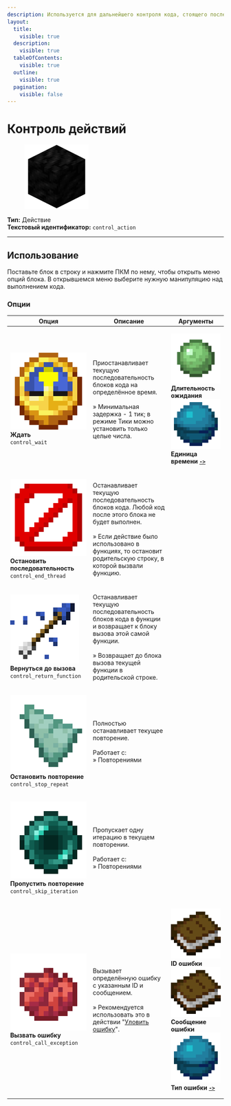 ```yaml
---
description: Используется для дальнейшего контроля кода, стоящего после этого блока.
layout:
  title:
    visible: true
  description:
    visible: true
  tableOfContents:
    visible: true
  outline:
    visible: true
  pagination:
    visible: false
---
```


# Контроль действий

<figure><img src="../../../.gitbook/assets/coal_block.png" alt="" width="150"><figcaption></figcaption></figure>

**Тип:** Действие\
**Текстовый идентификатор:** `control_action`

***

## Использование

Поставьте блок в строку и нажмите ПКМ по нему, чтобы открыть меню опций блока. В открывшемся меню выберите нужную манипуляцию над выполнением кода.

### Опции

| Опция                                                                                                                                                                   | Описание                                                                                                                                                                                                                      | Аргументы                                                                                                                                                                                                                                                                                                                                                                                                                                                                                                                        |
| ----------------------------------------------------------------------------------------------------------------------------------------------------------------------- | ----------------------------------------------------------------------------------------------------------------------------------------------------------------------------------------------------------------------------- | -------------------------------------------------------------------------------------------------------------------------------------------------------------------------------------------------------------------------------------------------------------------------------------------------------------------------------------------------------------------------------------------------------------------------------------------------------------------------------------------------------------------------------- |
| <p><img src="../../../.gitbook/assets/clock.png" alt="" data-size="line"> <strong>Ждать</strong><br><code>control_wait</code></p>                                       | <p>Приостанавливает текущую последовательность блоков кода на определённое время.<br><br>» Минимальная задержка - 1 тик; в режиме Тики можно установить только целые числа.</p>                                               | <p><a href="../arguments/number.md"><img src="../../../.gitbook/assets/slime_ball.png" alt="" data-size="line"></a> <strong>Длительность ожидания</strong><br><a href="../arguments/enum.md"><img src="../../../.gitbook/assets/heart_of_the_sea.png" alt="" data-size="line"></a> <strong>Единица времени</strong> <a data-footnote-ref href="#user-content-fn-1"><strong><code>-></code></strong></a></p>                                                                                                                      |
| <p><img src="../../../.gitbook/assets/barrier.png" alt="" data-size="line"> <strong>Остановить последовательность</strong><br><code>control_end_thread</code></p>       | <p>Останавливает текущую последовательность блоков кода. Любой код после этого блока не будет выполнен.<br><br>» Если действие было использовано в функциях, то остановит родительскую строку, в которой вызвали функцию.</p> |                                                                                                                                                                                                                                                                                                                                                                                                                                                                                                                                  |
| <p><img src="../../../.gitbook/assets/arrow_of_splashing.png" alt="" data-size="line"> <strong>Вернуться до вызова</strong><br><code>control_return_function</code></p> | <p>Останавливает текущую последовательность блоков кода в функции и возвращает к блоку вызова этой самой функции.<br><br>» Возвращает до блока вызова текущей функции в родительской строке.</p>                              |                                                                                                                                                                                                                                                                                                                                                                                                                                                                                                                                  |
| <p><img src="../../../.gitbook/assets/prismarine_shard.png" alt="" data-size="line"> <strong>Остановить повторение</strong><br><code>control_stop_repeat</code></p>     | <p>Полностью останавливает текущее повторение.<br><br>Работает с:<br>» Повторениями</p>                                                                                                                                       |                                                                                                                                                                                                                                                                                                                                                                                                                                                                                                                                  |
| <p><img src="../../../.gitbook/assets/ender_pearl.png" alt="" data-size="line"> <strong>Пропустить повторение</strong><br><code>control_skip_iteration</code></p>       | <p>Пропускает одну итерацию в текущем повторении.<br><br>Работает с:<br>» Повторениями</p>                                                                                                                                    |                                                                                                                                                                                                                                                                                                                                                                                                                                                                                                                                  |
| <p><img src="../../../.gitbook/assets/red_dye.png" alt="" data-size="line"> <strong>Вызвать ошибку</strong><br><code>control_call_exception</code></p>                  | <p>Вызывает определённую ошибку с указанным ID и сообщением.<br><br>» Рекомендуется использовать это в действии "<a data-footnote-ref href="#user-content-fn-2">Уловить ошибку</a>".</p>                                      | <p><a href="../arguments/text.md"><img src="../../../.gitbook/assets/book.png" alt="" data-size="line"></a> <strong>ID ошибки</strong><br><a href="../arguments/text.md"><img src="../../../.gitbook/assets/book.png" alt="" data-size="line"></a> <strong>Сообщение ошибки</strong><br><a href="../arguments/enum.md"><img src="../../../.gitbook/assets/heart_of_the_sea.png" alt="" data-size="line"></a> <strong>Тип ошибки</strong> <a data-footnote-ref href="#user-content-fn-3"><strong><code>-></code></strong></a></p> |

[^1]: * Тики
    * Секунды
    * Минуты

[^2]: Опция **Уловить ошибку** в блоке [**Контроллер**](controller.md).

[^3]: * Предупреждение
    * Ошибка
    * Критическая
